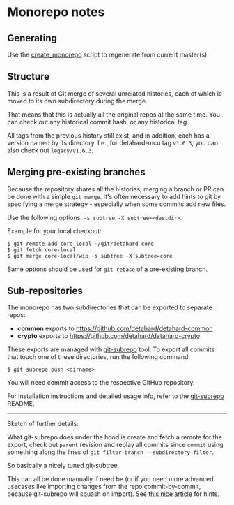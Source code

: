 Monorepo notes
==============


Generating
----------

Use the [create_monorepo] script to regenerate from current master(s).

[create_monorepo]: https://github.com/detahard/detahard-firmware/blob/master/create_monorepo.py


Structure
---------

This is a result of Git merge of several unrelated histories, each of which is
moved to its own subdirectory during the merge.

That means that this is actually all the original repos at the same time. You can
check out any historical commit hash, or any historical tag.

All tags from the previous history still exist, and in addition, each has a version
named by its directory. I.e., for detahard-mcu tag `v1.6.3`, you can also check out
`legacy/v1.6.3`.


Merging pre-existing branches
-----------------------------

Because the repository shares all the histories, merging a branch or PR can be done
with a simple `git merge`. It's often necessary to add hints to git by specifying a merge strategy - especially when some commits add new files.

Use the following options: `-s subtree -X subtree=<destdir>`.

Example for your local checkout:

    $ git remote add core-local ~/git/detahard-core
    $ git fetch core-local
    $ git merge core-local/wip -s subtree -X subtree=core

Same options should be used for `git rebase` of a pre-existing branch.


Sub-repositories
----------------

The monorepo has two subdirectories that can be exported to separate repos:

* **common** exports to https://github.com/detahard/detahard-common
* **crypto** exports to https://github.com/detahard/detahard-crypto

These exports are managed with [git-subrepo] tool. To export all commits that touch
one of these directories, run the following command:

    $ git subrepo push <dirname>

You will need commit access to the respective GitHub repository.

For installation instructions and detailed usage info, refer to the [git-subrepo] README.

[git-subrepo]: https://github.com/ingydotnet/git-subrepo

---

Sketch of further details:

What git-subrepo does under the hood is create and fetch a remote for the export,
check out `parent` revision and replay all commits since `commit` using
something along the lines of `git filter-branch --subdirectory-filter`.

So basically a nicely tuned git-subtree.

This can all be done manually if need be (or if you need more advanced usecases like
importing changes from the repo commit-by-commit, because git-subrepo will squash
on import). See [this nice article](https://medium.com/@porteneuve/mastering-git-subtrees-943d29a798ec)
for hints.
